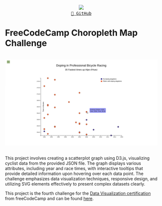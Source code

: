 <p align="center">
  <img src="https://skillicons.dev/icons?i=d3,js,html,css" /> <br/>
  <a href="https://github.com/mateus-sartorio/choropleth-map"><kbd>🔵 GitHub</kbd></a>
</p>

# FreeCodeCamp Choropleth Map Challenge

<br>

<div align="center">
  <img src="./assets/demonstration.png" alt="Graph visualization"/>
</div>

<br>

This project involves creating a scatterplot graph using D3.js, visualizing cyclist data from the provided JSON file. The graph displays various attributes, including year and race times, with interactive tooltips that provide detailed information upon hovering over each data point. The challenge emphasizes data visualization techniques, responsive design, and utilizing SVG elements effectively to present complex datasets clearly.

This project is the fourth challenge for the [Data Visualization certification](https://www.freecodecamp.org/learn/data-visualization) from freeCodeCamp and can be found [here](https://www.freecodecamp.org/learn/data-visualization/data-visualization-projects/visualize-data-with-a-choropleth-map).